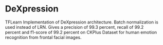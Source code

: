 # DeXpression
TFLearn Implementation of DeXpression architecture. Batch normalization is used instead of LRN. Gives a precision of 99.3 percent, recall of 99.2 percent and f1-score of 99.2 percent on CKPlus Dataset for human emotion recognition from frontal facial images.
